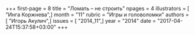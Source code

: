 +++
first-page = 8
title = "Ломать – не строить"
npages = 4
illustrators = [ "Инга Коржнева",]
month = "11"
rubric = "Игры и головоломки"
authors = [ "Игорь Акулич",]
issues = [ "2014_11",]
year = "2014"
date = "2017-04-24T15:37:58+03:00"
+++
